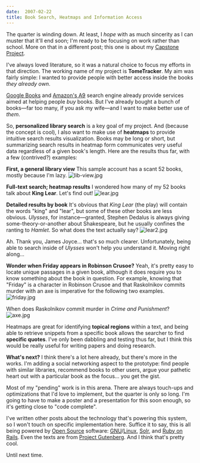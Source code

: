 ```yaml
---
date:  2007-02-22
title: Book Search, Heatmaps and Information Access
---
```

The quarter is winding down.  At least, I <em>hope</em> with as much sincerity as I can muster that it'll end soon; I'm ready to be focusing on work rather than school.  More on that in a different post; this one is about my <a href="http://www.ischool.washington.edu/informatics/capstones/default.aspx">Capstone Project</a>.

I've always loved literature, so it was a natural choice to focus my efforts in that direction.  The working name of my project is <b>TomeTracker</b>.  My aim was fairly simple: I wanted to provide people with better access inside the books <em>they already own</em>.

<a href="http://books.google.com">Google Books</a> and <a href="http://a9.com">Amazon's A9</a> search engine already provide services aimed at helping people <em>buy</em> books.  But I've already bought a bunch of books&mdash;far too many, if you ask my wife&mdash;and I want to make better use of <em>them</em>.

So, <b>personalized library search</b> is a key goal of my project.  And (because the concept is cool), I also want to make use of <b>heatmaps</b> to provide intuitive search results visualization.  Books may be long or short, but summarizing search results in heatmap form communicates very useful data regardless of a given book's length.  Here are the results thus far, with a few (contrived?) examples:

<b>First, a general library view</b>
This sample account has a scant 52 books, mostly because I'm lazy.
<img id="image48" src="http://threebrothers.org/brendan/blog/wp-content/uploads/2007/02/lib-view.jpg" alt="lib-view.jpg" />

<b>Full-text search; heatmap results</b>
I wondered how many of my 52 books talk about <b>King Lear</b>.  Let's find out!
<img id="image49" src="http://threebrothers.org/brendan/blog/wp-content/uploads/2007/02/lear.jpg" alt="lear.jpg" />

<b>Detailed results by book</b>
It's obvious that <em>King Lear</em> (the play) will contain the words "king" and "lear", but some of these other books are less obvious.  <em>Ulysses</em>, for instance&mdash;granted, Stephen Dedalus is always giving some-theory-or-another about Shakespeare, but he usually confines the ranting to <em>Hamlet</em>.  So what does the text actually say?
<img id="image50" src="http://threebrothers.org/brendan/blog/wp-content/uploads/2007/02/lear2.jpg" alt="lear2.jpg" />

Ah.  Thank you, James Joyce... that's so much clearer.  Unfortunately, being able to search inside of <em>Ulysses</em> won't help you understand it.  Moving right along...

<b>Wonder when Friday appears in Robinson Crusoe?</b>
Yeah, it's pretty easy to locate unique passages in a given book, although it does require you to know something about the book in question.  For example, knowing that "Friday" is a character in Robinson Crusoe and that Raskolnikov commits murder with an axe is imperative for the following two examples.
<img id="image51" src="http://threebrothers.org/brendan/blog/wp-content/uploads/2007/02/friday.jpg" alt="friday.jpg" />

When does Raskolnikov commit murder in <em>Crime and Punishment</em>?
<img id="image52" src="http://threebrothers.org/brendan/blog/wp-content/uploads/2007/02/axe.jpg" alt="axe.jpg" />

Heatmaps are great for identifying <b>topical regions</b> within a text, and being able to retrieve snippets from a specific book allows the searcher to find <b>specific quotes</b>.  I've only been dabbling and testing thus far, but I think this would be really useful for writing papers and doing research.

<b>What's next?</b>
I think there's a lot here already, but there's more in the works.  I'm adding a social networking aspect to the prototype: find people with similar libraries, recommend books to other users, argue your pathetic heart out with a particular book as the focus... you get the gist.

Most of my "pending" work is in this arena.  There are always touch-ups and optimizations that I'd love to implement, but the quarter is only so long.  I'm going to have to make a poster and a presentation for this soon enough, so it's getting close to "code complete".

I've written other posts about the technology that's powering this system, so I won't touch on specific implementation here.  Suffice it to say, this is all being powered by <a href="http://www.opensource.org/docs/definition.php">Open Source</a> software: <a href="http://www.gnu.org"><acronym title="GNU's Not Unix">GNU</acronym></a>/<a href="http://kernel.org">Linux</a>, <a href="http://lucene.apache.org/solr/">Solr</a>, and <a href="http://rubyonrails.org">Ruby on Rails</a>.  Even the texts are from <a href="http://gutenberg.org">Project Gutenberg</a>.  And I think that's pretty cool.

Until next time.
